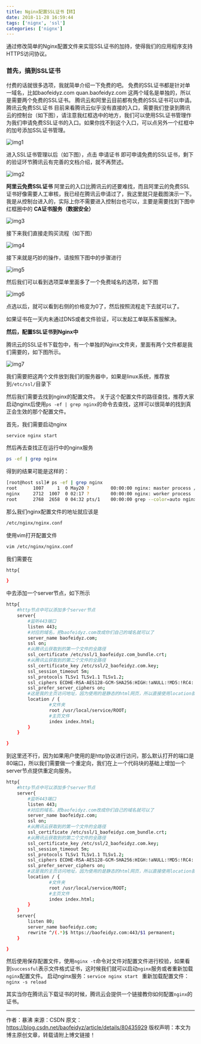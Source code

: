```yaml
---
title: Nginx配置SSL证书【转】
date: 2018-11-28 16:59:44
tags: ['nignx', 'ssl']
categories: ['nignx']
---
```

通过修改简单的Nginx配置文件来实现SSL证书的加持，使得我们的应用程序支持HTTPS访问协议。

### 首先，搞到SSL证书
付费的话就很多选项，我就简单介绍一下免费的吧。 
免费的SSL证书都是针对单一域名，比如baofeidyz.com quan.baofeidyz.com 这两个域名是单独的，所以是需要两个免费的SSL证书。 
腾讯云和阿里云目前都有免费的SSL证书可以申请。 
腾讯云免费SSL证书 
目前来看腾讯云似乎没有直接的入口，需要我们登录到腾讯云的控制台（如下图），请注意我红框选中的地方，我们可以使用SSL证书管理作为我们申请免费SSL证书的入口。如果你找不到这个入口，可以点另外一个红框中的加号添加SSL证书管理。 

![img1](https://raw.githubusercontent.com/wangmingdong/docImg/master/nignx-set-ssl/1.png)

进入SSL证书管理以后（如下图），点击 申请证书 即可申请免费的SSL证书，剩下的验证环节腾讯云有完善的文档介绍，就不再赘述。

![img2](https://raw.githubusercontent.com/wangmingdong/docImg/master/nignx-set-ssl/2.png)

__阿里云免费SSL证书__
阿里云的入口比腾讯云的还要难找，而且阿里云的免费SSL证书好像需要人工审核，我已经在腾讯云申请过了，我这里就只是截图演示一下。 
我是从控制台进入的，实际上你不需要进入控制台也可以，主要是需要找到下图中红框圈中的 __CA证书服务（数据安全）__

![img3](https://raw.githubusercontent.com/wangmingdong/docImg/master/nignx-set-ssl/3.png)

接下来我们直接走购买流程（如下图）

![img4](https://raw.githubusercontent.com/wangmingdong/docImg/master/nignx-set-ssl/4.png)

接下来就是巧妙的操作，请按照下图中的步骤进行

![img5](https://raw.githubusercontent.com/wangmingdong/docImg/master/nignx-set-ssl/5.png)

然后我们可以看到选项菜单里面多了一个免费域名的选项，如下图 

![img6](https://raw.githubusercontent.com/wangmingdong/docImg/master/nignx-set-ssl/6.png)

点选以后，就可以看到右侧的价格变为0了，然后按照流程走下去就可以了。

如果证书在一天内未通过DNS或者文件验证，可以发起工单联系客服解决。

__然后，配置SSL证书到Nginx中__

腾讯云的SSL证书下载包中，有一个单独的Nginx文件夹，里面有两个文件都是我们需要的，如下图所示。

![img7](https://raw.githubusercontent.com/wangmingdong/docImg/master/nignx-set-ssl/7.png)

我们需要把这两个文件放到我们的服务器中，如果是linux系统，推荐放到``/etc/ssl/``目录下

然后我们需要去找到nginx的配置文件。 
关于这个配置文件的路径查找，推荐大家启动nginx后使用``ps -ef | grep nginx``的命令去查找，这样可以很简单的找到真正会生效的那个配置文件。

首先，我们需要启动nginx

``` bash
service nginx start
```

然后再去查找正在运行中的nginx服务

``` bash
ps -ef | grep nginx
```

得到的结果可能是这样的：

``` bash
[root@host ssl]# ps -ef | grep nginx
root      1007     1  0 May20 ?        00:00:00 nginx: master process /usr/sbin/nginx -c /etc/nginx/nginx.conf
nginx     2712  1007  0 02:17 ?        00:00:00 nginx: worker process
root      2768  2658  0 04:32 pts/1    00:00:00 grep --color=auto nginx
```

那么我们nginx配置文件的地址就应该是

``` bash
/etc/nginx/nginx.conf
```

使用vim打开配置文件

``` bash
vim /etc/nginx/nginx.conf
```

我们需要在

``` bash
http{

}
```

中去添加一个server节点，如下所示

``` bash
http{
    #http节点中可以添加多个server节点
    server{
        #监听443端口
        listen 443;
        #对应的域名，把baofeidyz.com改成你们自己的域名就可以了
        server_name baofeidyz.com;
        ssl on;
        #从腾讯云获取到的第一个文件的全路径
        ssl_certificate /etc/ssl/1_baofeidyz.com_bundle.crt;
        #从腾讯云获取到的第二个文件的全路径
        ssl_certificate_key /etc/ssl/2_baofeidyz.com.key;
        ssl_session_timeout 5m;
        ssl_protocols TLSv1 TLSv1.1 TLSv1.2;
        ssl_ciphers ECDHE-RSA-AES128-GCM-SHA256:HIGH:!aNULL:!MD5:!RC4:!DHE;
        ssl_prefer_server_ciphers on;
        #这是我的主页访问地址，因为使用的是静态的html网页，所以直接使用location就可以完成了。
        location / {
                #文件夹
                root /usr/local/service/ROOT;
                #主页文件
                index index.html;
        }
    }

}
```

到这里还不行，因为如果用户使用的是http协议进行访问，那么默认打开的端口是80端口，所以我们需要做一个重定向，我们在上一个代码块的基础上增加一个server节点提供重定向服务。

``` bash
http{
    #http节点中可以添加多个server节点
    server{
        #监听443端口
        listen 443;
        #对应的域名，把baofeidyz.com改成你们自己的域名就可以了
        server_name baofeidyz.com;
        ssl on;
        #从腾讯云获取到的第一个文件的全路径
        ssl_certificate /etc/ssl/1_baofeidyz.com_bundle.crt;
        #从腾讯云获取到的第二个文件的全路径
        ssl_certificate_key /etc/ssl/2_baofeidyz.com.key;
        ssl_session_timeout 5m;
        ssl_protocols TLSv1 TLSv1.1 TLSv1.2;
        ssl_ciphers ECDHE-RSA-AES128-GCM-SHA256:HIGH:!aNULL:!MD5:!RC4:!DHE;
        ssl_prefer_server_ciphers on;
        #这是我的主页访问地址，因为使用的是静态的html网页，所以直接使用location就可以完成了。
        location / {
                #文件夹
                root /usr/local/service/ROOT;
                #主页文件
                index index.html;
        }
    }
    server{
        listen 80;
        server_name baofeidyz.com;
        rewrite ^/(.*)$ https://baofeidyz.com:443/$1 permanent;
    }

}
```

然后使用保存配置文件，使用``nginx -t``命令对文件对配置文件进行校验，如果看到``successful``表示文件格式证书，这时候我们就可以启动``nginx``服务或者重新加载``nginx``配置文件。 
启动nginx服务：``service nginx start ``
重新加载配置文件：``nginx -s reload``

其实当你在腾讯云下载证书的时候，腾讯云会提供一个链接教你如何配置``nginx``的证书。


--------------------- 
作者：暴沸 
来源：CSDN 
原文：https://blog.csdn.net/baofeidyz/article/details/80435929 
版权声明：本文为博主原创文章，转载请附上博文链接！